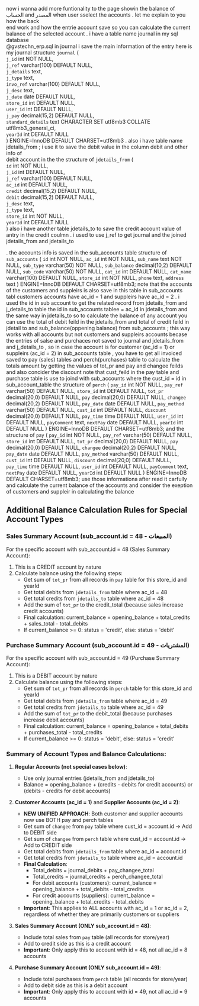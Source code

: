  now i wanna add more funtionality to the page showin the balance of الحساب  and المصدر when user sselect the accounts . let me explain to you how the back     
   end work and how the entrie account save so you can calculate the current balance of the selected account . i have a table name journal  in my sql database   
   @gvstechn_erp.sql in journal i save the main information of the entry here is my journal structure  `journal` (                                               
     `j_id` int NOT NULL,                                                                                                                                        
     `j_ref` varchar(100) DEFAULT NULL,                                                                                                                          
     `j_details` text,                                                                                                                                           
     `j_type` text,                                                                                                                                              
     `invo_ref` varchar(100) DEFAULT NULL,                                                                                                                       
     `j_desc` text,                                                                                                                                              
     `j_date` date DEFAULT NULL,                                                                                                                                 
     `store_id` int DEFAULT NULL,                                                                                                                                
     `user_id` int DEFAULT NULL,                                                                                                                                 
     `j_pay` decimal(15,2) DEFAULT NULL,                                                                                                                         
     `standard_details` text CHARACTER SET utf8mb3 COLLATE utf8mb3_general_ci,                                                                                   
     `yearId` int DEFAULT NULL                                                                                                                                   
   ) ENGINE=InnoDB DEFAULT CHARSET=utf8mb3 . also i have table name jdetails_from ; i use it to save the debit value in the column debit and other info of        
   debit account in the  the structure of `jdetails_from` (                                                                                         
     `id` int NOT NULL,                                                                                                                                          
     `j_id` int DEFAULT NULL,                                                                                                                                    
     `j_ref` varchar(100) DEFAULT NULL,                                                                                                                          
     `ac_id` int DEFAULT NULL,                                                                                                                                   
     `credit` decimal(15,2) DEFAULT NULL,                                                                                                                        
     `debit` decimal(15,2) DEFAULT NULL,                                                                                                                         
     `j_desc` text,                                                                                                                                              
     `j_type` text,                                                                                                                                              
     `store_id` int NOT NULL,                                                                                                                                    
     `yearId` int DEFAULT NULL                                                                                                                                   
   ) also i have another table jdetails_to to save the credit account value of antry in the credit coulmn . i used to use j_ref to get journal and the joined jdetails_from and jdetails_to

 . the accounts info is saved in the sub_accounts table
   structure of `sub_accounts` (
  `id` int NOT NULL,
  `ac_id` int NOT NULL,
  `sub_name` text NOT NULL,
  `sub_type` varchar(50) NOT NULL,
  `sub_balance` decimal(10,2) DEFAULT NULL,
  `sub_code` varchar(50) NOT NULL,
  `cat_id` int DEFAULT NULL,
  `cat_name` varchar(100) DEFAULT NULL,
  `store_id` int NOT NULL,
  `phone` text,
  `address` text
) ENGINE=InnoDB DEFAULT CHARSET=utf8mb3;  note that the accounts of the customers and suppleirs is also save in this table  in sub_accounts tabl
customers accounts have ac_id = 1 and suppleirs have ac_id = 2 . i used the id in sub account to get the related record from jdetails_from and j_details_to table the id in sub_accounts tablee = ac_id in jdetails_from and the same way in jdetails_to 
so to calculate the balance of any account you can use the total of debit feild in the jdetails_from and total of credit feild in jdetail to and sub_balance(oppening balance) from sub_accounts ; this way works with all accounts but not customers 
and suppleirs accounts becase the entries of salse and purchaces not saved to journal and jdetails_from and j_details_to , so in case the account is for 
customer (ac_id = 1) or suppleirs (ac_id = 2) in sub_accounts table , you have to get all invoiced saved to pay (sales) tables and perch(purchases) table to calculate the totals amount by getting the values of 
tot_pr and pay  and changee feilds and also concider the discount note that cust_feild in the pay table and purchase table is use to joind with sub_accounts where the cust_id = id in sub_account_table 
the structure of `perch` (
  `pay_id` int NOT NULL,
  `pay_ref` varchar(50) DEFAULT NULL,
  `store_id` int DEFAULT NULL,
  `tot_pr` decimal(20,0) DEFAULT NULL,
  `pay` decimal(20,0) DEFAULT NULL,
  `changee` decimal(20,2) DEFAULT NULL,
  `pay_date` date DEFAULT NULL,
  `pay_method` varchar(50) DEFAULT NULL,
  `cust_id` int DEFAULT NULL,
  `discount` decimal(20,0) DEFAULT NULL,
  `pay_time` time DEFAULT NULL,
  `user_id` int DEFAULT NULL,
  `payComment` text,
  `nextPay` date DEFAULT NULL,
  `yearId` int DEFAULT NULL
) ENGINE=InnoDB DEFAULT CHARSET=utf8mb3;
 and the structure of `pay`  (
  `pay_id` int NOT NULL,
  `pay_ref` varchar(50) DEFAULT NULL,
  `store_id` int DEFAULT NULL,
  `tot_pr` decimal(20,0) DEFAULT NULL,
  `pay` decimal(20,0) DEFAULT NULL,
  `changee` decimal(20,2) DEFAULT NULL,
  `pay_date` date DEFAULT NULL,
  `pay_method` varchar(50) DEFAULT NULL,
  `cust_id` int DEFAULT NULL,
  `discount` decimal(20,0) DEFAULT NULL,
  `pay_time` time DEFAULT NULL,
  `user_id` int DEFAULT NULL,
  `payComment` text,
  `nextPay` date DEFAULT NULL,
  `yearId` int DEFAULT NULL
) ENGINE=InnoDB DEFAULT CHARSET=utf8mb3; 
use those informationa after read it carfully and calculate the current balance of the accounts and consider the exeption of customers and suppleir in calculating the balance

## Additional Balance Calculation Rules for Special Account Types

### Sales Summary Account (sub_account.id = 48 - المبيعات)
For the specific account with sub_account.id = 48 (Sales Summary Account):
1. This is a CREDIT account by nature
2. Calculate balance using the following steps:
   - Get sum of `tot_pr` from all records in `pay` table for this store_id and yearId
   - Get total debits from `jdetails_from` table where ac_id = 48
   - Get total credits from `jdetails_to` table where ac_id = 48  
   - Add the sum of `tot_pr` to the credit_total (because sales increase credit accounts)
   - Final calculation: current_balance = opening_balance + total_credits + sales_total - total_debits
   - If current_balance >= 0: status = 'credit', else: status = 'debit'

### Purchase Summary Account (sub_account.id = 49 - المشتريات)
For the specific account with sub_account.id = 49 (Purchase Summary Account):
1. This is a DEBIT account by nature
2. Calculate balance using the following steps:
   - Get sum of `tot_pr` from all records in `perch` table for this store_id and yearId
   - Get total debits from `jdetails_from` table where ac_id = 49
   - Get total credits from `jdetails_to` table where ac_id = 49
   - Add the sum of `tot_pr` to the debit_total (because purchases increase debit accounts)
   - Final calculation: current_balance = opening_balance + total_debits + purchases_total - total_credits
   - If current_balance >= 0: status = 'debit', else: status = 'credit'

### Summary of Account Types and Balance Calculations:

1. **Regular Accounts (not special cases below)**: 
   - Use only journal entries (jdetails_from and jdetails_to)
   - Balance = opening_balance + (credits - debits for credit accounts) or (debits - credits for debit accounts)

2. **Customer Accounts (ac_id = 1)** and **Supplier Accounts (ac_id = 2)**:
   - **NEW UNIFIED APPROACH**: Both customer and supplier accounts now use BOTH pay and perch tables
   - Get sum of `changee` from `pay` table where cust_id = account.id → Add to DEBIT side
   - Get sum of `changee` from `perch` table where cust_id = account.id → Add to CREDIT side
   - Get total debits from `jdetails_from` table where ac_id = account.id
   - Get total credits from `jdetails_to` table where ac_id = account.id
   - **Final Calculation**:
     - Total_debits = journal_debits + pay_changee_total
     - Total_credits = journal_credits + perch_changee_total
     - For debit accounts (customers): current_balance = opening_balance + total_debits - total_credits
     - For credit accounts (suppliers): current_balance = opening_balance + total_credits - total_debits
   - **Important**: This applies to ALL accounts with ac_id = 1 or ac_id = 2, regardless of whether they are primarily customers or suppliers

4. **Sales Summary Account (ONLY sub_account.id = 48)**:
   - Include total sales from `pay` table (all records for store/year)
   - Add to credit side as this is a credit account
   - **Important**: Only apply this to account with id = 48, not all ac_id = 8 accounts

5. **Purchase Summary Account (ONLY sub_account.id = 49)**:
   - Include total purchases from `perch` table (all records for store/year)
   - Add to debit side as this is a debit account
   - **Important**: Only apply this to account with id = 49, not all ac_id = 9 accounts 